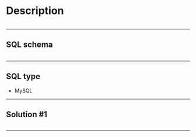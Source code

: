 # Description
```
```
***

## SQL schema
```
```
***

## SQL type
- MySQL
***

## Solution #1
```
```
***
